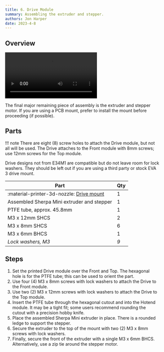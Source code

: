 ```yaml
---
title: 6. Drive Module
summary: Assembling the extruder and stepper.
authors: Jon Harper
date: 2023-4-8
---
```


## Overview

<video controls="">
  <source src="https://jon-harper.github.io/E34M1/assets/vid/drive.mp4" type="video/mp4">
</video>

The final major remaining piece of assembly is the extruder and stepper motor. If you are using a PCB mount, prefer to install the mount before proceeding (if possible).

## Parts

!!! note
    There are eight (8) screw holes to attach the Drive module, but not all will be used. The Drive attaches to the Front module with 8mm screws; use 12mm screws for the Top module.

Drive designs not from E34M1 are compatible but do not leave room for lock washers. They should be left out if you are using a third party or stock EVA 3 drive mount.

| Part | Qty |
|---|---|
| :material-printer-3d-nozzle: [Drive mount](../modules/drive.md) | 1 |
| Assembled Sherpa Mini extruder and stepper   | 1 |
| PTFE tube, approx. 45.8mm | 1 |
| M3 x 12mm SHCS | 2 |
| M3 x 8mm SHCS  | 6 |
| M3 x 6mm BHCS | 1 |
| *Lock washers, M3* | *9* |

## Steps

1. Set the printed Drive module over the Front and Top. The hexagonal hole is for the PTFE tube; this can be used to orient the part.
2. Use four (4) M3 x 8mm screws with lock washers to attach the Drive to the Front module.
3. Use two (2) M3 x 12mm screws with lock washers to attach the Drive to the Top module.
4. Insert the PTFE tube through the hexagonal cutout and into the Hotend module. It may be a tight fit; some users recommend rounding the cutout with a precision hobby knife.
5. Place the assembled Sherpa Mini extruder in place. There is a rounded ledge to support the stepper.
6. Secure the extruder to the top of the mount with two (2) M3 x 8mm screws with lock washers.
7. Finally, secure the front of the extruder with a single M3 x 6mm BHCS. Alternatively, use a zip tie around the stepper motor.